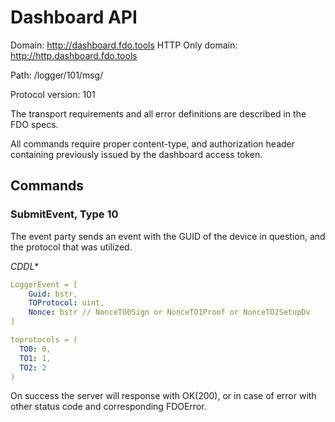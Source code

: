 Dashboard API
===

Domain: http://dashboard.fdo.tools
HTTP Only domain: http://http.dashboard.fdo.tools

Path: /logger/101/msg/

Protocol version: 101

The transport requirements and all error definitions are described in the FDO specs.

All commands require proper content-type, and authorization header containing previously issued by the dashboard access token.

## Commands

### SubmitEvent, Type 10

The event party sends an event with the GUID of the device in question, and the protocol that was utilized.

*CDDL**
```yaml
LoggerEvent = [
    Guid: bstr,
    TOProtocol: uint,
    Nonce: bstr // NonceTO0Sign or NonceTO1Proof or NonceTO2SetupDv 
]

toprotocols = (
  TO0: 0,
  TO1: 1,
  TO2: 2
)
```

On success the server will response with OK(200), or in case of error with other status code and corresponding FDOError.



